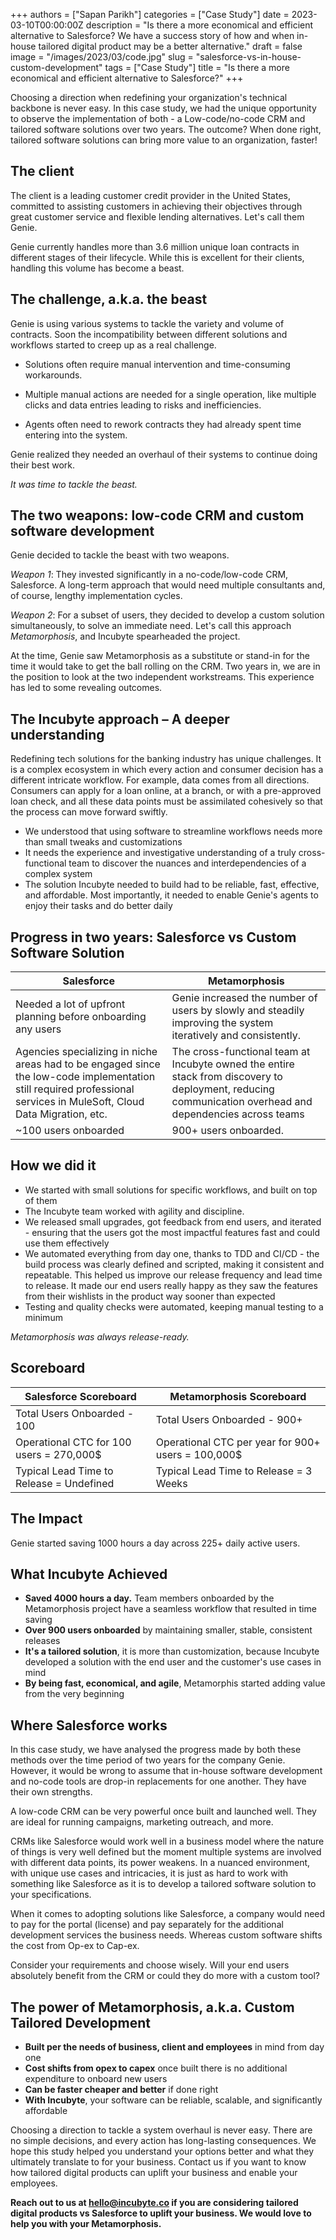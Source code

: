 +++
authors = ["Sapan Parikh"]
categories = ["Case Study"]
date = 2023-03-10T00:00:00Z
description = "Is there a more economical and efficient alternative to Salesforce? We have a success story of how and when in-house tailored digital product may be a better alternative."
draft = false
image = "/images/2023/03/code.jpg"
slug = "salesforce-vs-in-house-custom-development"
tags = ["Case Study"]
title = "Is there a more economical and efficient alternative to Salesforce?"
+++


Choosing a direction when redefining your organization's technical backbone is never easy. In this case study, we had the unique opportunity to observe the implementation of both - a Low-code/no-code CRM and tailored software solutions over two years. The outcome? When done right, tailored software solutions can bring more value to an organization, faster!

## The client

The client is a leading customer credit provider in the United States, committed to assisting customers in achieving their objectives through great customer service and flexible lending alternatives. Let's call them Genie.

Genie currently handles more than 3.6 million unique loan contracts in different stages of their lifecycle. While this is excellent for their clients, handling this volume has become a beast.

## The challenge, a.k.a. the beast

Genie is using various systems to tackle the variety and volume of contracts. Soon the incompatibility between different solutions and workflows started to creep up as a real challenge.

- Solutions often require manual intervention and time-consuming workarounds.
- Multiple manual actions are needed for a single operation, like multiple clicks and data entries leading to risks and inefficiencies.

- Agents often need to rework contracts they had already spent time entering into the system.

Genie realized they needed an overhaul of their systems to continue doing their best work.

_It was time to tackle the beast._

## The two weapons: low-code CRM and custom software development

Genie decided to tackle the beast with two weapons.

_Weapon 1_: They invested significantly in a no-code/low-code CRM, Salesforce. A long-term approach that would need multiple consultants and, of course, lengthy implementation cycles.

_Weapon 2_: For a subset of users, they decided to develop a custom solution simultaneously, to solve an immediate need. Let's call this approach _Metamorphosis_, and Incubyte spearheaded the project.

At the time, Genie saw Metamorphosis as a substitute or stand-in for the time it would take to get the ball rolling on the CRM. Two years in, we are in the position to look at the two independent workstreams. This experience has led to some revealing outcomes.

## The Incubyte approach – A deeper understanding

Redefining tech solutions for the banking industry has unique challenges. It is a complex ecosystem in which every action and consumer decision has a different intricate workflow. For example, data comes from all directions. Consumers can apply for a loan online, at a branch, or with a pre-approved loan check, and all these data points must be assimilated cohesively so that the process can move forward swiftly.

- We understood that using software to streamline workflows needs more than small tweaks and customizations
- It needs the experience and investigative understanding of a truly cross-functional team to discover the nuances and interdependencies of a complex system
- The solution Incubyte needed to build had to be reliable, fast, effective, and affordable. Most importantly, it needed to enable Genie's agents to enjoy their tasks and do better daily

## Progress in two years: Salesforce vs Custom Software Solution

| Salesforce | Metamorphosis |
| --- | --- |
| Needed a lot of upfront planning before onboarding any users | Genie increased the number of users by slowly and steadily improving the system iteratively and consistently. |
| Agencies specializing in niche areas had to be engaged since the low-code implementation still required professional services in MuleSoft, Cloud Data Migration, etc. | The cross-functional team at Incubyte owned the entire stack from discovery to deployment, reducing communication overhead and dependencies across teams |
| ~100 users onboarded | 900+ users onboarded. |

## How we did it

- We started with small solutions for specific workflows, and built on top of them
- The Incubyte team worked with agility and discipline.
- We released small upgrades, got feedback from end users, and iterated - ensuring that the users got the most impactful features fast and could use them effectively
- We automated everything from day one, thanks to TDD and CI/CD - the build process was clearly defined and scripted, making it consistent and repeatable. This helped us improve our release frequency and lead time to release. It made our end users really happy as they saw the features from their wishlists in the product way sooner than expected
- Testing and quality checks were automated, keeping manual testing to a minimum

_Metamorphosis was always release-ready._

## Scoreboard

| Salesforce Scoreboard                    | Metamorphosis Scoreboard                           |
|------------------------------------------|----------------------------------------------------|
| Total Users Onboarded - 100              | Total Users Onboarded - 900+                       |
| Operational CTC for 100 users = 270,000$ | Operational CTC per year for 900+ users = 100,000$ |
| Typical Lead Time to Release = Undefined | Typical Lead Time to Release = 3 Weeks             |

## The Impact

Genie started saving 1000 hours a day across 225+ daily active users.

## What Incubyte Achieved

- **Saved 4000 hours a day.** Team members onboarded by the Metamorphosis project have a seamless workflow that resulted in time saving
- **Over 900 users onboarded** by maintaining smaller, stable, consistent releases
- **It's a tailored solution**, it is more than customization, because Incubyte developed a solution with the end user and the customer's use cases in mind
- **By being fast, economical, and agile**, Metamorphis started adding value from the very beginning 


## Where Salesforce works

In this case study, we have analysed the progress made by both these methods over the time period of two years for the company Genie. However, it would be wrong to assume that in-house software development and no-code tools are drop-in replacements for one another. They have their own strengths.

A low-code CRM can be very powerful once built and launched well. They are ideal for running campaigns, marketing outreach, and more.

CRMs like Salesforce would work well in a business model where the nature of things is very well defined but the moment multiple systems are involved with different data points, its power weakens. In a nuanced environment, with unique use cases and intricacies, it is just as hard to work with something like Salesforce as it is to develop a tailored software solution to your specifications.

When it comes to adopting solutions like Salesforce, a company would need to pay for the portal (license) and pay separately for the additional development services the business needs. Whereas custom software shifts the cost from Op-ex to Cap-ex.

Consider your requirements and choose wisely. Will your end users absolutely benefit from the CRM or could they do more with a custom tool?

## The power of Metamorphosis, a.k.a. Custom Tailored Development
- **Built per the needs of business, client and employees** in mind from day one
- **Cost shifts from opex to capex** once built there is no additional expenditure to onboard new users
- **Can be faster cheaper and better** if done right
- **With Incubyte**, your software can be reliable, scalable, and significantly affordable

Choosing a direction to tackle a system overhaul is never easy. There are no simple decisions, and every action has long-lasting consequences. We hope this study helped you understand your options better and what they ultimately translate to for your business. Contact us if you want to know how tailored digital products can uplift your business and enable your employees.

**Reach out to us at hello@incubyte.co if you are considering tailored digital products vs Salesforce to uplift your business. We would love to help you with your Metamorphosis.**

